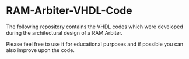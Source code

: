 RAM-Arbiter-VHDL-Code
=====================

The following repository contains the VHDL codes which were developed during the architectural design of a RAM Arbiter.

Please feel free to use it for educational purposes and if possible you can also improve upon the code.

